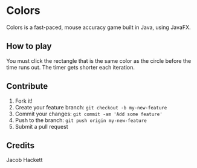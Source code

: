 # Colors
Colors is a fast-paced, mouse accuracy game built in Java, using JavaFX.

## How to play
You must click the rectangle that is the same color as the circle before the time runs out. The timer gets shorter each iteration.

## Contribute
1. Fork it!
2. Create your feature branch: `git checkout -b my-new-feature`
3. Commit your changes: `git commit -am 'Add some feature'`
4. Push to the branch: `git push origin my-new-feature`
5. Submit a pull request

## Credits
Jacob Hackett
